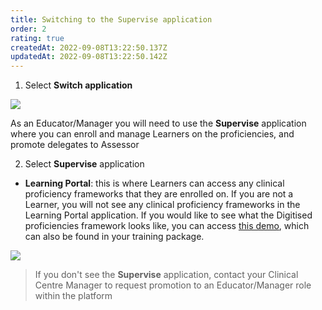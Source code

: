 ```yaml
---
title: Switching to the Supervise application
order: 2
rating: true
createdAt: 2022-09-08T13:22:50.137Z
updatedAt: 2022-09-08T13:22:50.142Z
---
```

1. Select **Switch application**

![](/img/promotion-to-em_1_n.png)

As an Educator/Manager you will need to use the **Supervise** application where you can enroll and manage Learners on the proficiencies, and promote delegates to Assessor

2. Select **Supervise** application

* **Learning Portal**: this is where Learners can access any clinical proficiency frameworks that they are enrolled on. If you are not a Learner, you will not see any clinical proficiency frameworks in the Learning Portal application. If you would like to see what the Digitised proficiencies framework looks like, you can access [this demo](https://nhs-step1-proficiencies-demo.netlify.app/), which can also be found in your training package.

![](/img/promotion-to-em_2_n.png)

> If you don't see the **Supervise** application, contact your Clinical Centre Manager to request promotion to an Educator/Manager role within the platform